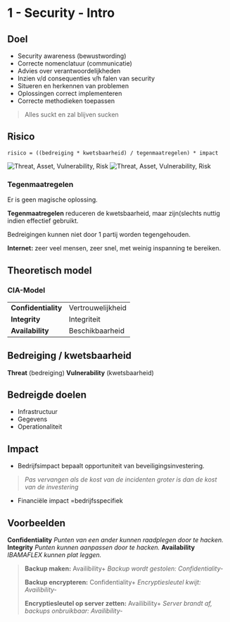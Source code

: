 # 1 - Security - Intro
## Doel
 - Security awareness  (bewustwording)
 - Correcte nomenclatuur (communicatie)
 - Advies over verantwoordelijkheden
 - Inzien v/d consequenties v/h falen van security
 - Situeren en herkennen van problemen
 - Oplossingen correct implementeren
 - Correcte methodieken toepassen

> Alles suckt en zal blijven sucken

## Risico
```
risico = ((bedreiging * kwetsbaarheid) / tegenmaatregelen) * impact
```
![Threat, Asset, Vulnerability, Risk](https://i.imgur.com/mPykVqv.png)
![Threat, Asset, Vulnerability, Risk](https://i.imgur.com/TUuapNJ.png)

### Tegenmaatregelen
Er is geen magische oplossing.

**Tegenmaatregelen** reduceren de kwetsbaarheid, maar zijn(slechts nuttig indien effectief gebruikt.

Bedreigingen kunnen niet door 1 partij worden tegengehouden.

**Internet:** zeer veel mensen, zeer snel, met weinig inspanning te bereiken.

## Theoretisch model
### CIA-Model
| | |
| -- | -- |
| **Confidentiality** | Vertrouwelijkheid |
| **Integrity** | Integriteit |
| **Availability** | Beschikbaarheid |

## Bedreiging / kwetsbaarheid
**Threat** (bedreiging)
**Vulnerability** (kwetsbaarheid)

## Bedreigde doelen
- Infrastructuur
- Gegevens
- Operationaliteit
## Impact
- Bedrijfsimpact bepaalt opportuniteit van beveiligingsinvestering.
> *Pas vervangen als de kost van de incidenten groter is dan de kost van de investering*
- Financiële impact =bedrijfsspecifiek
## Voorbeelden
**Confidentiality**
*Punten van een ander kunnen raadplegen door te hacken.*
**Integrity**
*Punten kunnen aanpassen door te hacken.*
**Availability**
*IBAMAFLEX kunnen plat leggen.*

> **Backup maken:** Availibility+
> *Backup wordt gestolen: Confidentiality-*
> 
> **Backup encrypteren:** Confidentiality+
> *Encryptiesleutel kwijt: Availibility-*
> 
> **Encryptiesleutel op server zetten:** Availibility+
> *Server brandt af, backups onbruikbaar: Availibility-*



<!--stackedit_data:
eyJoaXN0b3J5IjpbNzcyNjI5OTAsLTUyMzM1NjE1N119
-->